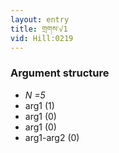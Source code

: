 ```yaml
---
layout: entry
title: གྲགས་√1
vid: Hill:0219
---
```

### Argument structure
* _N =5_
* arg1 (1)
* arg1 (0)
* arg1 (0)
* arg1-arg2 (0)
